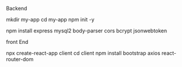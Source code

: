 Backend 

mkdir my-app
cd my-app
npm init -y


npm install express mysql2 body-parser cors bcrypt jsonwebtoken


front End


npx create-react-app client
cd client
npm install bootstrap axios react-router-dom
